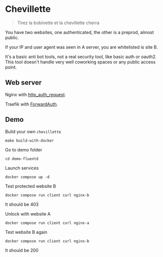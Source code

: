 Chevillette
===========

> Tirez la bobinette et la chevillette cherra

You have two websites, one authenticated, the other is a preprod, almost public.

If your IP and user agent was seen in A server, you are whitelisted is site B.

It's a basic anti bot tools, not a real security tool, like basic auth or oauth2.
This tool doesn't handle very well coworking spaces or any public access point.

Web server
----------

Nginx with [http_auth_request](https://nginx.org/en/docs/http/ngx_http_auth_request_module.html).

Traefik with [ForwardAuth](https://doc.traefik.io/traefik/middlewares/http/forwardauth/).


Demo
----

Build your own `chevillette`

    make build-with-docker

Go to demo folder

    cd demo-fluentd

Launch services

    docker compose up -d

Test protected website B

    docker compose run client curl nginx-b

It should be 403

Unlock with website A

    docker compose run client curl nginx-a

Test website B again

    docker compose run client curl nginx-b

It should be 200
